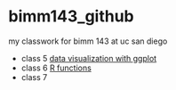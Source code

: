 # bimm143_github
my classwork for bimm 143 at uc san diego

- class 5 [data visualization with ggplot](http://www.bbc.co.uk)
- class 6 [R functions]()
- class 7 [ ]()
